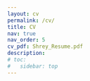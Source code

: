 ```yaml
---
layout: cv
permalink: /cv/
title: CV
nav: true
nav_order: 5
cv_pdf: Shrey_Resume.pdf
description: 
# toc:
#   sidebar: top
---
```

